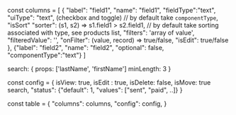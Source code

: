 const columns = [
	{
		"label": "field1",
		"name": "field1",
		"fieldType":"text",
		"uiType": "text", (checkbox and toggle) // by default take `componentType`,
		"isSort"
		"sorter": (s1, s2) => s1.field1 > s2.field1,  // by default take sorting associated with type, see products list,
		"filters": 'array of value',
		"filteredValue": '',
		"onFilter": (value, record) => true/false,
		"isEdit": true/false
	},
	{"label": "field2", "name": "field2", "optional": false, "componentType":"text"}
]

search: {
	props: ['lastName', 'firstName']
	minLength: 3
}

const config = {
	isView: true,
	isEdit : true,
	isDelete: false,
	isMove: true
	search,
  "status": {"default": 1, "values": ["sent", "paid", ..]}
}

const table = {
  "columns": columns,
  "config": config,
}